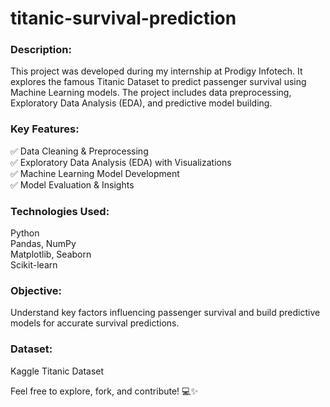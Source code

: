 # titanic-survival-prediction
### Description:
This project was developed during my internship at Prodigy Infotech. It explores the famous Titanic Dataset to predict passenger survival using Machine Learning models. The project includes data preprocessing, Exploratory Data Analysis (EDA), and predictive model building.     

### Key Features:
✅ Data Cleaning & Preprocessing      
✅ Exploratory Data Analysis (EDA) with Visualizations        
✅ Machine Learning Model Development      
✅ Model Evaluation & Insights          
   
### Technologies Used:
Python        
Pandas, NumPy       
Matplotlib, Seaborn       
Scikit-learn         

### Objective:
Understand key factors influencing passenger survival and build predictive models for accurate survival predictions.     

### Dataset: 
Kaggle Titanic Dataset                 

Feel free to explore, fork, and contribute! 💻✨
